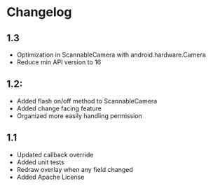 # Changelog
## 1.3
+ Optimization in ScannableCamera with android.hardware.Camera
+ Reduce min API version to 16

## 1.2:
+ Added flash on/off method to ScannableCamera
+ Added change facing feature
+ Organized more easily handling permission

## 1.1
+ Updated callback override
+ Added unit tests
+ Redraw overlay when any field changed
+ Added Apache License
